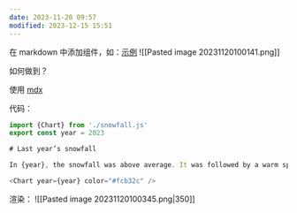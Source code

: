 ```yaml
---
date: 2023-11-20 09:57
modified: 2023-12-15 15:51
---
```


在 markdown 中添加组件，如：[示例](https://www.redblobgames.com/making-of/draggable/)
![[Pasted image 20231120100141.png]]

如何做到？

使用 [mdx](https://mdxjs.com/)

代码：
```js
import {Chart} from './snowfall.js'
export const year = 2023

# Last year’s snowfall

In {year}, the snowfall was above average. It was followed by a warm spring which caused flood conditions in many of the nearby rivers.

<Chart year={year} color="#fcb32c" />
```

渲染：
![[Pasted image 20231120100345.png|350]]
